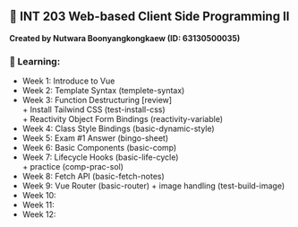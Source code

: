 ## 🍱 INT 203 Web-based Client Side Programming II 

**Created by Nutwara Boonyangkongkaew (ID: 63130500035)**

### 🍣 Learning: <br>
- Week 1: Introduce to Vue
- Week 2: Template Syntax (templete-syntax)
- Week 3: Function Destructuring [review] <br> 
          + Install Tailwind CSS (test-install-css) <br>
          + Reactivity Object Form Bindings (reactivity-variable) 
- Week 4: Class Style Bindings (basic-dynamic-style)
- Week 5: Exam #1 Answer (bingo-sheet)
- Week 6: Basic Components (basic-comp)
- Week 7: Lifecycle Hooks (basic-life-cycle) <br>
          + practice (comp-prac-sol)
- Week 8: Fetch API (basic-fetch-notes)
- Week 9: Vue Router (basic-router) + image handling (test-build-image)
- Week 10:
- Week 11:
- Week 12:
